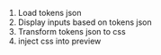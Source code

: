 1. Load tokens json
1. Display inputs based on tokens json
1. Transform tokens json to css
1. inject css into preview


